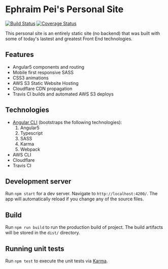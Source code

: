 # Ephraim Pei's Personal Site

[![Build Status](https://travis-ci.org/ephraimpei/ephraimpei.github.io.svg?branch=master)](https://travis-ci.org/ephraimpei/ephraimpei.github.io)
[![Coverage Status](https://coveralls.io/repos/github/ephraimpei/ephraimpei.github.io/badge.svg?branch=master)](https://coveralls.io/github/ephraimpei/ephraimpei.github.io?branch=master)

This personal site is an entirely static site (no backend) that was built with some of today's lastest and greatest Front End technologies.

## Features
- Angular5 components and routing
- Mobile first responsive SASS
- CSS3 animations
- AWS S3 Static Website Hosting
- Cloudflare CDN propagation
- Travis CI builds and automated AWS S3 deploys

## Technologies
- [Angular CLI](https://github.com/angular/angular-cli)
(bootstraps the following technologies):
  1. Angular5
  2. Typescript
  3. SASS
  4. Karma
  5. Webpack
- AWS CLI
- Cloudflare
- Travis CI

## Development server

Run `npm start` for a dev server. Navigate to `http://localhost:4200/`. The app will automatically reload if you change any of the source files.

## Build

Run `npm run build` to run the production build of project. The build artifacts will be stored in the `dist/` directory.

## Running unit tests

Run `npm test` to execute the unit tests via [Karma](https://karma-runner.github.io).
